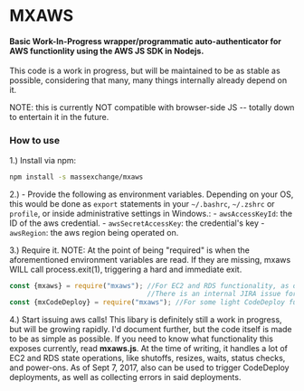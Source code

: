 #     MXAWS
#### Basic Work-In-Progress wrapper/programmatic auto-authenticator for AWS functionlity using the AWS JS SDK in Nodejs.

This code is a work in progress, but will be maintained to be as stable as possible, considering that many, many things internally already depend on it.

NOTE: this is currently NOT compatible with browser-side JS -- totally down to entertain it in the future.

### How to use

1.) Install via npm:
```bash
npm install -s massexchange/mxaws
```

2.) - Provide the following as environment variables. Depending on your OS, this would be done as `export` statements in your `~/.bashrc`, `~/.zshrc` or `profile`, or inside administrative settings in Windows.:
    - `awsAccessKeyId`: the ID of the aws credential.
    - `awsSecretAccessKey`: the credential's key
    - `awsRegion`: the aws region being operated on.

3.) Require it. NOTE: At the point of being "required" is when the aforementioned environment variables are read. If they are missing, mxaws WILL call process.exit(1), triggering a hard and immediate exit.

```js
const {mxaws} = require("mxaws"); //For EC2 and RDS functionality, as of Sept 7.
                                  //There is an internal JIRA issue for segregating them
const {mxCodeDeploy} = require("mxaws"); //For some light CodeDeploy functionality.
```

4.) Start issuing aws calls! This libary is definitely still a work in progress, but will be growing rapidly. I'd document further, but the code itself is made to be as simple as possible. If you need to know what functionality this exposes currently, read **mxaws.js**. At the time of writing, it handles a lot of EC2 and RDS state operations, like shutoffs, resizes, waits, status checks, and power-ons. As of
Sept 7, 2017, also can be used to trigger CodeDeploy deployments, as well as
collecting errors in said deployments.
